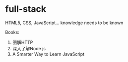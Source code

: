 # full-stack
HTML5, CSS, JavaScript... knowledge needs to be known

Books:
1. 图解HTTP
2. 深入了解Node js
3. A Smarter Way to Learn JavaScript
